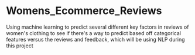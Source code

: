 # Womens_Ecommerce_Reviews
Using machine learning to predict several different key factors in reviews of women's clothing to see if there's a way to predict based off categorical features versus the reviews and feedback, which will be using NLP during this project
